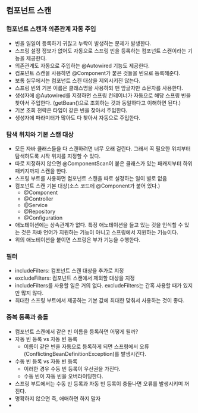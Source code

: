 ## 컴포넌트 스캔

### 컴포넌트 스캔과 의존관계 자동 주입
- 빈을 일일이 등록하기 귀찮고 누락이 발생하는 문제가 발생한다.
- 스프링 설정 정보가 없어도 자동으로 스프링 빈을 등록하는 컴포넌트 스캔이라는 기능을 제공한다.
- 의존관계도 자동으로 주입하는 @Autowired 기능도 제공한다.
- 컴포넌트 스캔을 사용하면 @Component가 붙은 것들을 빈으로 등록해준다.
- 보통 실무에서는 컴포넌트 스캔 대상을 제외시키진 않는다.
- 스프링 빈의 기본 이름은 클래스명을 사용하되 맨 앞글자만 소문자를 사용한다.
- 생성자에 @Autowired를 지정하면 스프링 컨테이너가 자동으로 해당 스프링 빈을 찾아서 주입한다. (getBean()으로 조회하는 것과 동일하다고 이해하면 된다.)
- 기본 조회 전략은 타입이 같은 빈을 찾아서 주입한다.
- 생성자에 파라미터가 많아도 다 찾아서 자동으로 주입한다.

### 탐색 위치와 기본 스캔 대상
- 모든 자바 클래스들을 다 스캔하려면 너무 오래 걸린다. 그래서 꼭 필요한 위치부터 탐색하도록 시작 위치를 지정할 수 있다.
- 따로 지정하지 않으면 @ComponentScan이 붙은 클래스가 있는 패캐지부터 하위 패키지까지 스캔을 한다.
- 스프링 부트를 사용하면 컴포넌트 스캔을 따로 설정하는 일이 별로 없음
- 컴포넌트 스캔 기본 대상(소스 코드에 @Component가 붙어 있다.)
  - @Component
  - @Controller
  - @Service
  - @Repository
  - @Configuration
- 애노테이션에는 상속관계가 없다. 특정 애노테이션을 들고 있는 것을 인식할 수 있는 것은 자바 언어가 지원하는 기능이 아니고 스프링에서 지원하는 기능이다.
- 위의 애노테이션을 붙이면 스프링은 부가 기능을 수행한다.

### 필터
- includeFilters: 컴포넌트 스캔 대상을 추가로 지정
- excludeFilters: 컴포넌트 스캔에서 제외할 대상을 지정
- includeFilters를 사용할 일은 거의 없다. excludeFilters는 간혹 사용할 때가 있지만 많지 않다.
- 최대한 스프링 부트에서 제공하는 기본 값에 최대한 맞춰서 사용하는 것이 좋다.

### 중복 등록과 충돌
- 컴포넌트 스캔에서 같은 빈 이름을 등록하면 어떻게 될까?
- 자동 빈 등록 vs 자동 빈 등록
  - 이름이 같은 빈을 자동으로 등록하게 되면 스프링에서 오류(ConflictingBeanDefinitionException)를 발생시킨다.
- 수동 빈 등록 vs 자동 빈 등록
  - 이러한 경우 수동 빈 등록이 우선권을 가진다.
  - 수동 빈이 자동 빈을 오버라이딩한다.
- 스프링 부트에서는 수동 빈 등록과 자동 빈 등록이 충돌나면 오류를 발생시키며 꺼진다.
- 명확하지 않으면 즉, 애매하면 하지 말자
- 
